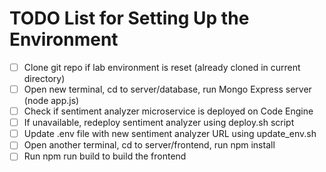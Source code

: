 # TODO List for Setting Up the Environment

- [ ] Clone git repo if lab environment is reset (already cloned in current directory)
- [ ] Open new terminal, cd to server/database, run Mongo Express server (node app.js)
- [ ] Check if sentiment analyzer microservice is deployed on Code Engine
- [ ] If unavailable, redeploy sentiment analyzer using deploy.sh script
- [ ] Update .env file with new sentiment analyzer URL using update_env.sh
- [ ] Open another terminal, cd to server/frontend, run npm install
- [ ] Run npm run build to build the frontend
